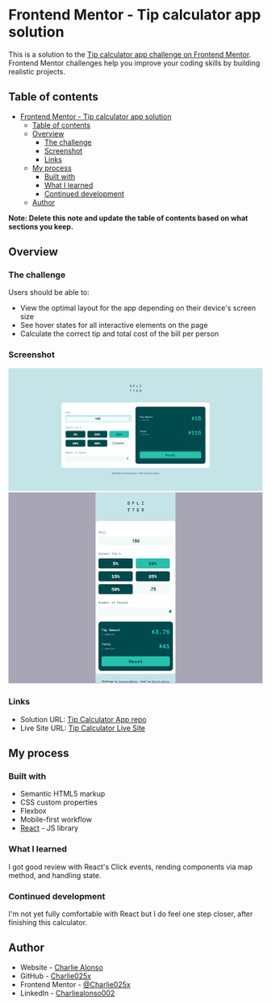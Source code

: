 # Frontend Mentor - Tip calculator app solution

This is a solution to the [Tip calculator app challenge on Frontend Mentor](https://www.frontendmentor.io/challenges/tip-calculator-app-ugJNGbJUX). Frontend Mentor challenges help you improve your coding skills by building realistic projects.

## Table of contents

- [Frontend Mentor - Tip calculator app solution](#frontend-mentor---tip-calculator-app-solution)
  - [Table of contents](#table-of-contents)
  - [Overview](#overview)
    - [The challenge](#the-challenge)
    - [Screenshot](#screenshot)
    - [Links](#links)
  - [My process](#my-process)
    - [Built with](#built-with)
    - [What I learned](#what-i-learned)
    - [Continued development](#continued-development)
  - [Author](#author)

**Note: Delete this note and update the table of contents based on what sections you keep.**

## Overview

### The challenge

Users should be able to:

- View the optimal layout for the app depending on their device's screen size
- See hover states for all interactive elements on the page
- Calculate the correct tip and total cost of the bill per person

### Screenshot

![](./screenshot.png)
![](./screenshot2.png)

### Links

- Solution URL: [Tip Calculator App repo](https://github.com/Charlie025x/Tip-calculator-app)
- Live Site URL: [Tip Calculator Live Site](https://charlie025x.github.io/Tip-calculator-app/)

## My process

### Built with

- Semantic HTML5 markup
- CSS custom properties
- Flexbox
- Mobile-first workflow
- [React](https://reactjs.org/) - JS library

### What I learned

I got good review with React's Click events, rending components via map method, and handling state.

### Continued development

I'm not yet fully comfortable with React but I do feel one step closer, after finishing this calculator.

## Author

- Website - [Charlie Alonso](https://charlie-alonso.netlify.app/)
- GitHub - [Charlie025x](https://github.com/Charlie025x)
- Frontend Mentor - [@Charlie025x](https://www.frontendmentor.io/profile/Charlie025x)
- LinkedIn - [Charliealonso002](https://www.linkedin.com/in/charliealonso002/)
